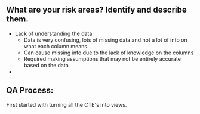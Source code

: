 ## What are your risk areas? Identify and describe them.

- Lack of understanding the data
  - Data is very confusing, lots of missing data and not a lot of info on what each column means.
  - Can cause missing info due to the lack of knowledge on the columns
  - Required making assumptions that may not be entirely accurate based on the data
- 

## QA Process:

First started with turning all the CTE's into views.

